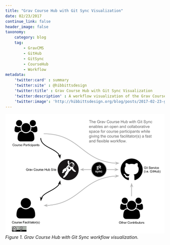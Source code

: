 ```yaml
---
title: "Grav Course Hub with Git Sync Visualization"
date: 02/23/2017
continue_link: false
header_image: false
taxonomy:
    category: blog
    tag:
        - GravCMS
        - GitHub
        - GitSync
        - CourseHub
        - Workflow
metadata:
    'twitter:card' : summary
    'twitter:site' : @hibbittsdesign
    'twitter:title' : Grav Course Hub with Git Sync Visualization
    'twitter:description' : A workflow visualization of the Grav Course Hub with Git Sync
    'twitter:image': 'http://hibbittsdesign.org/blog/posts/2017-02-23-grav-course-hub-with-git-sync-visualization/grav-course-hub-with-git-sync.png'
---
```


![Grav Course Hub with Git Sync Visualization](grav-course-hub-with-git-sync.png)  
_Figure 1. Grav Course Hub with Git Sync workflow visualization._
